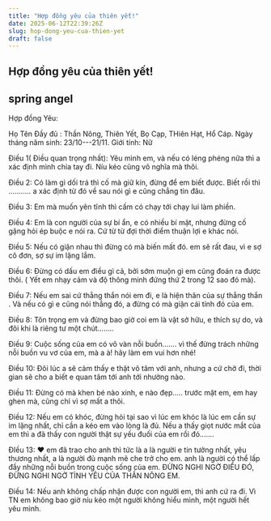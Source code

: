 ```yaml
---
title: "Hợp đồng yêu của thiên yết!"
date: 2025-06-12T22:39:26Z
slug: hop-dong-yeu-cua-thien-yet
draft: false
---
```


## Hợp đồng yêu của thiên yết!

## spring angel

Hợp đồng Yêu:

Họ Tên Đầy đủ : Thần Nông, Thiên Yết, Bọ Cạp, THiên Hạt, Hổ Cáp.
Ngày tháng năm sinh: 23/10---21/11.
Giới tính: Nữ

Điều 1( Điều quan trọng nhất): Yêu mình em, và nếu có léng phéng nữa thì a xác định mình chia tay đi. Níu kéo cũng vô nghĩa mà thôi.

Điều 2: Có làm gì dối trá thì cố mà giữ kín, đừng để em biết được. Biết rồi thì ........... a xác định từ đó về sau nói gì e cũng chẳng tin đâu.

Điều 3: Em mà muốn yên tĩnh thì cấm có chạy tới chạy lui làm phiền.

Điều 4: Em là con người của sự bí ẩn, e có nhiều bí mật, nhưng đừng cố gặng hỏi ép buộc e nói ra. Cứ từ từ đợi thời điểm thuận lợi e khác nói.

Điều 5: Nếu có giận nhau thì đừng có mà biến mất đó. em sẽ rất đau, vì e sợ cô đơn, sợ sự im lặng lắm.

Điều 6: Đừng có dấu em điều gì cả, bởi sớm muộn gì em cũng đoán ra được thôi. ( Yết em nhạy cảm và độ thông minh đứng thứ 2 trong 12 sao đó mà).

Điều 7: Nếu em sai cứ thẳng thắn nói em đi, e là hiện thân của sự thẳng thắn . Và nếu có gì e cũng nói thẳng đó, a đừng có mà giận cái tính đó của em.

Điều 8: Tôn trọng em và đừng bao giờ coi em là vật sở hữu, e thích sự do, và đôi khi là riêng tư một chút........

Điều 9: Cuộc sống của em có vô vàn nỗi buồn....... vì thế đừng trách những nỗi buồn vu vơ của em, mà a à! hãy làm em vui hơn nhé!

Điều 10: Đôi lúc a sẽ cảm thấy e thật vô tâm với anh, nhưng a cứ chờ đi, thời gian sẽ cho a biết e quan tâm tới anh tới nhường nào.

Điều 11: Đừng có mà khen bé nào xinh, e nào đẹp..... trước mặt em, em hay ghen mà, cũng chỉ vì sợ mất a thôi.

Điều 12: Nếu em có khóc, đừng hỏi tại sao vì lúc em khóc là lúc em cần sự im lặng nhất, chỉ cần a kéo em vào lòng là đủ. Nếu a thấy giọt nước mắt của em thì a đã thấy con người thật sự yếu đuối của em rồi đó.......

ĐIều 13: ♥ em đã trao cho anh thì tức là a là người e tin tưởng nhất, yêu thương nhất, a là người đủ mạnh mẽ che trở cho em. anh là người có thể lấp đầy những nỗi buồn trong cuộc sống của em. ĐỪNG NGHI NGỜ ĐIỂU ĐÓ, ĐỪNG NGHI NGỜ TÌNH YÊU CỦA THẦN NÔNG EM.

Điều 14: Nếu anh không chấp nhận được con người em, thì anh cứ ra đi. Vì TN em không bao giờ níu kéo một người không hiểu mình, một người hết yêu mình.